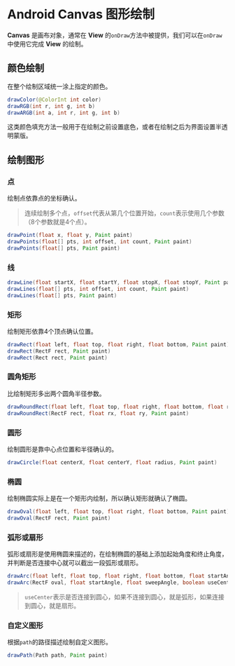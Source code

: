# Android Canvas 图形绘制

**Canvas** 是画布对象，通常在 **View** 的`onDraw`方法中被提供，我们可以在`onDraw`中使用它完成 **View** 的绘制。

## 颜色绘制

在整个绘制区域统一涂上指定的颜色。

```java
drawColor(@ColorInt int color)
drawRGB(int r, int g, int b)
drawARGB(int a, int r, int g, int b)
```

这类颜色填充方法一般用于在绘制之前设置底色，或者在绘制之后为界面设置半透明蒙版。

## 绘制图形

### 点

绘制点依靠点的坐标确认。

> 连续绘制多个点，`offset`代表从第几个位置开始，`count`表示使用几个参数（8个参数就是4个点）。

```java
drawPoint(float x, float y, Paint paint)
drawPoints(float[] pts, int offset, int count, Paint paint)
drawPoints(float[] pts, Paint paint)
```

### 线

```java
drawLine(float startX, float startY, float stopX, float stopY, Paint paint)
drawLines(float[] pts, int offset, int count, Paint paint)
drawLines(float[] pts, Paint paint)
```

### 矩形

绘制矩形依靠4个顶点确认位置。

```java
drawRect(float left, float top, float right, float bottom, Paint paint)
drawRect(RectF rect, Paint paint)
drawRect(Rect rect, Paint paint)
```

### 圆角矩形

比绘制矩形多出两个圆角半径参数。

```java
drawRoundRect(float left, float top, float right, float bottom, float rx, float ry, Paint paint)
drawRoundRect(RectF rect, float rx, float ry, Paint paint)
```

### 圆形

绘制圆形是靠中心点位置和半径确认的。

```java
drawCircle(float centerX, float centerY, float radius, Paint paint)
```

### 椭圆

绘制椭圆实际上是在一个矩形内绘制，所以确认矩形就确认了椭圆。

```java
drawOval(float left, float top, float right, float bottom, Paint paint)
drawOval(RectF rect, Paint paint)
```

### 弧形或扇形

弧形或扇形是使用椭圆来描述的，在绘制椭圆的基础上添加起始角度和终止角度，并判断是否连接中心就可以截出一段弧形或扇形。

```java
drawArc(float left, float top, float right, float bottom, float startAngle, float sweepAngle, boolean useCenter, Paint paint)
drawArc(RectF oval, float startAngle, float sweepAngle, boolean useCenter, Paint paint)
```

> `useCenter`表示是否连接到圆心，如果不连接到圆心，就是弧形，如果连接到圆心，就是扇形。

### 自定义图形

根据`path`的路径描述绘制自定义图形。

```java
drawPath(Path path, Paint paint)
```